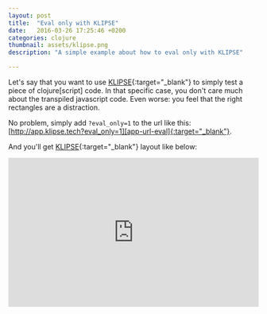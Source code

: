 ```yaml
---
layout: post
title:  "Eval only with KLIPSE"
date:   2016-03-26 17:25:46 +0200
categories: clojure
thumbnail: assets/klipse.png
description: "A simple example about how to eval only with KLIPSE"

---
```


Let's say that you want to use [KLIPSE][app-url-eval]{:target="_blank"} to simply test a piece of clojure[script] code. In that specific case, you don't care much about the transpiled javascript code.  Even worse: you feel that the right rectangles are a distraction.

No problem, simply add `?eval_only=1` to the url like this: [http://app.klipse.tech?eval_only=1][app-url-eval]{:target="_blank"}.


And you'll get [KLIPSE][app-url-eval]{:target="_blank"} layout like below:

<iframe frameborder="0" width="100%" height="300px"
    src= 
    "http://app.klipse.tech?eval_only=1">
    </iframe>



[app-url-eval]: http://app.klipse.tech?eval_only=1

